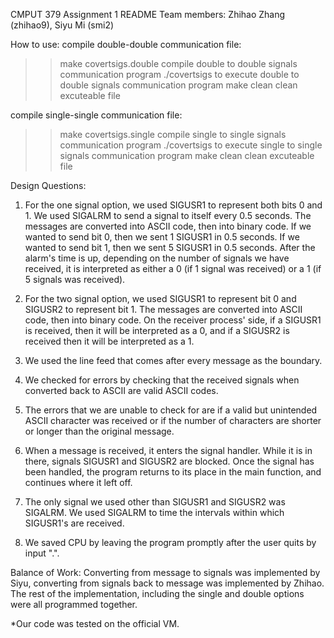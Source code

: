 CMPUT 379 Assignment 1 README
Team members: Zhihao Zhang (zhihao9), Siyu Mi (smi2)

How to use:
compile double-double communication file:
>> make covertsigs.double
compile double to double signals communication program
>>./covertsigs 
to execute double to double signals communication program
>>make clean
clean excuteable file


compile single-single communication file:
>> make covertsigs.single
compile single to single signals communication program
>>./covertsigs 
to execute single to single signals communication program
>>make clean
clean excuteable file

Design Questions:

1. For the one signal option, we used SIGUSR1 to represent both bits 0 and 1. We used SIGALRM to send a signal to itself every 0.5 seconds. The messages are converted into ASCII code, then into binary code. If we wanted to send bit 0, then we sent 1 SIGUSR1 in 0.5 seconds. If we wanted to send bit 1, then we sent 5 SIGUSR1 in 0.5 seconds. After the alarm's time is up, depending on the number of signals we have received, it is interpreted as either a 0 (if 1 signal was received) or a 1 (if 5 signals was received).

2. For the two signal option, we used SIGUSR1 to represent bit 0 and SIGUSR2 to represent bit 1. The messages are converted into ASCII code, then into binary code. On the receiver process' side, if a SIGUSR1 is received, then it will be interpreted as a 0, and if a SIGUSR2 is received then it will be interpreted as a 1.

3. We used the line feed that comes after every message as the boundary.

4. We checked for errors by checking that the received signals when converted back to ASCII are valid ASCII codes. 

5. The errors that we are unable to check for are if a valid but unintended ASCII character was received or if the number of characters are shorter or longer than the original message.

6. When a message is received, it enters the signal handler. While it is in there, signals SIGUSR1 and SIGUSR2 are blocked. Once the signal has been handled, the program returns to its place in the main function, and continues where it left off.

7. The only signal we used other than SIGUSR1 and SIGUSR2 was SIGALRM. We used SIGALRM to time the intervals within which SIGUSR1's are received.

8. We saved CPU by leaving the program promptly after the user quits by input ".".


Balance of Work:
Converting from message to signals was implemented by Siyu, converting from signals back to message was implemented by Zhihao. The rest of the implementation, including the single and double options were all programmed together. 


*Our code was tested on the official VM.